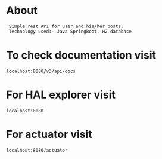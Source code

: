 # About
```
 Simple rest API for user and his/her posts.
 Technology used:- Java SpringBoot, H2 database

```


# To check documentation visit

```
localhost:8080/v3/api-docs

```




# For HAL explorer visit
``` 
localhost:8080
```

# For actuator visit
```
localhost:8080/actuator
```